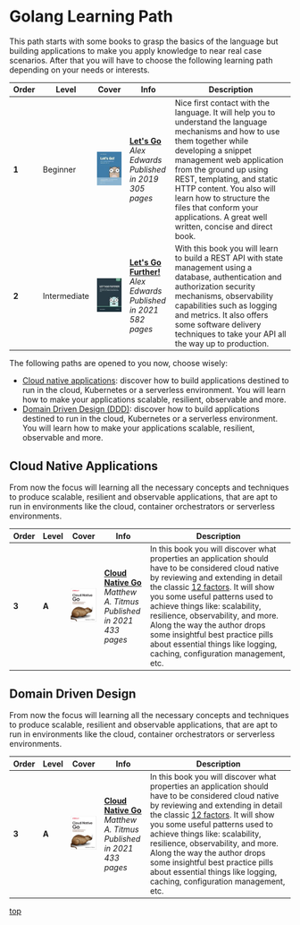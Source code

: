 # Golang Learning Path

This path starts with some books to grasp the basics of the language but building applications to make you apply knowledge to near real case scenarios. After that you will have to choose the following learning path depending on your needs or interests.

| Order | Level        | Cover                                       | Info                                                                                                                            | Description                                                                                                                                                                                                                                                                                                                                                                          |
| ---   | ---          | ---                                         | ---                                                                                                                             | ---                                                                                                                                                                                                                                                                                                                                                                               |
| **1** | Beginner     | ![img](/assets/images/lets-go.jpeg)         | [**Let's Go**](https://lets-go.alexedwards.net/) <br> *Alex Edwards* <br> *Published in 2019* <br> *305 pages*                  | Nice first contact with the language. It will help you to understand the language mechanisms and how to use them together while developing a snippet management web application from the ground up using REST, templating, and static HTTP content. You also will learn how to structure the files that conform your applications. A great well written, concise and direct book. |
| **2** | Intermediate | ![img](/assets/images/lets-go-further.jpeg) | [**Let's Go Further!**](https://lets-go-further.alexedwards.net/) <br> *Alex Edwards* <br> *Published in 2021* <br> *582 pages* | With this book you will learn to build a REST API with state management using a database, authentication and authorization security mechanisms, observability capabilities such as logging and metrics. It also offers some software delivery techniques to take your API all the way up to production.                                                                           |

The following paths are opened to you now, choose wisely:

  - [Cloud native applications](#cloud-native-applications): discover how to build applications destined to run in the cloud, Kubernetes or a serverless environment. You will learn how to make your applications scalable, resilient, observable and more.
  - [Domain Driven Design (DDD)](#domain-driven-design): discover how to build applications destined to run in the cloud, Kubernetes or a serverless environment. You will learn how to make your applications scalable, resilient, observable and more.
  
## Cloud Native Applications

From now the focus will learning all the necessary concepts and techniques to produce scalable, resilient and observable applications, that are apt to run in environments like the cloud, container orchestrators or serverless environments.

| Order | Level | Cover | Info | Description |
| --- | --- | --- | --- | --- |
| **3** | **A** | ![img](/assets/images/cloud-native-go.jpeg) | [**Cloud Native Go**](https://learning.oreilly.com/library/view/-/9781492076322/) <br> *Matthew A. Titmus* <br> *Published in 2021* <br> *433 pages* | In this book you will discover what properties an application should have to be considered cloud native by reviewing and extending in detail the classic [12 factors](https://12factor.net/). It will show you some useful patterns used to achieve things like: scalability, resilience, observability, and more. Along the way the author drops some insightful best practice pills about essential things like logging, caching, configuration management, etc. |


## Domain Driven Design

From now the focus will learning all the necessary concepts and techniques to produce scalable, resilient and observable applications, that are apt to run in environments like the cloud, container orchestrators or serverless environments.

| Order | Level | Cover                                       | Info                                                                                                                                                 | Description                                                                                                                                                                                                                                                                                                                                                                                                                                                           |
| ---   | ---   | ---                                         | ---                                                                                                                                                  | ---                                                                                                                                                                                                                                                                                                                                                                                                                                                                |
| **3** | **A** | ![img](/assets/images/cloud-native-go.jpeg) | [**Cloud Native Go**](https://learning.oreilly.com/library/view/-/9781492076322/) <br> *Matthew A. Titmus* <br> *Published in 2021* <br> *433 pages* | In this book you will discover what properties an application should have to be considered cloud native by reviewing and extending in detail the classic [12 factors](https://12factor.net/). It will show you some useful patterns used to achieve things like: scalability, resilience, observability, and more. Along the way the author drops some insightful best practice pills about essential things like logging, caching, configuration management, etc. |

[top](#golang-learning-path)
